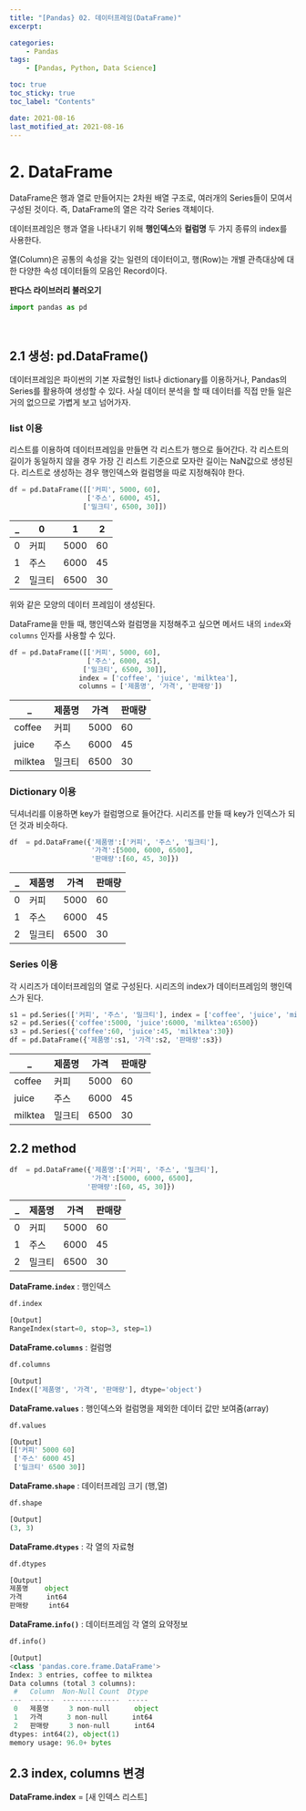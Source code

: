 ```yaml
---
title: "[Pandas} 02. 데이터프레임(DataFrame)"
excerpt:

categories:
    - Pandas
tags:
    - [Pandas, Python, Data Science]

toc: true
toc_sticky: true
toc_label: "Contents"

date: 2021-08-16
last_motified_at: 2021-08-16
---
```


# 2. DataFrame
DataFrame은 행과 열로 만들어지는 2차원 배열 구조로, 여러개의 Series들이 모여서 구성된 것이다. 즉, DataFrame의 열은 각각 Series 객체이다.

데이터프레임은 행과 열을 나타내기 위해 **행인덱스**와 **컬럼명** 두 가지 종류의 index를 사용한다.

열(Column)은 공통의 속성을 갖는 일련의 데이터이고, 행(Row)는 개별 관측대상에 대한 다양한 속성 데이터들의 모음인 Record이다.

**판다스 라이브러리 불러오기**

```py
import pandas as pd
```
<br/>

## 2.1 생성: pd.DataFrame()
데이터프레임은 파이썬의 기본 자료형인 list나 dictionary를 이용하거나, Pandas의 Series를 활용하여 생성할 수 있다. 사실 데이터 분석을 할 때 데이터를 직접 만들 일은 거의 없으므로 가볍게 보고 넘어가자.

### list 이용
리스트를 이용하여 데이터프레임을 만들면 각 리스트가 행으로 들어간다. 각 리스트의 길이가 동일하지 않을 경우 가장 긴 리스트 기준으로 모자란 길이는 NaN값으로 생성된다. 리스트로 생성하는 경우 행인덱스와 컬럼명을 따로 지정해줘야 한다.

```py
df = pd.DataFrame([['커피', 5000, 60],
                   ['주스', 6000, 45],
                  ['밀크티', 6500, 30]])
```

_|0|1|2
---|---|---|---
0|커피|5000|60
1|주스|6000|45
2|밀크티|6500|30

위와 같은 모양의 데이터 프레임이 생성된다.

DataFrame을 만들 때, 행인덱스와 컬럼명을 지정해주고 싶으면 메서드 내의 `index`와 `columns` 인자를 사용할 수 있다.
```py
df = pd.DataFrame([['커피', 5000, 60],
                   ['주스', 6000, 45],
                  ['밀크티', 6500, 30]],
                 index = ['coffee', 'juice', 'milktea'],
                 columns = ['제품명', '가격', '판매량'])
```

_|제품명|가격|판매량
---|---|---|---
coffee|커피|5000|60
juice|주스|6000|45
milktea|밀크티|6500|30

### Dictionary 이용
딕셔너리를 이용하면 key가 컬럼명으로 들어간다. 시리즈를 만들 때 key가 인덱스가 되던 것과 비슷하다.
```py
df  = pd.DataFrame({'제품명':['커피', '주스', '밀크티'],
                    '가격':[5000, 6000, 6500],
                    '판매량':[60, 45, 30]})
```

_|제품명|가격|판매량
---|---|---|---
0|커피|5000|60
1|주스|6000|45
2|밀크티|6500|30

### Series 이용
각 시리즈가 데이터프레임의 열로 구성된다. 시리즈의 index가 데이터프레임의 행인덱스가 된다.
 ```py
s1 = pd.Series(['커피', '주스', '밀크티'], index = ['coffee', 'juice', 'milktea'])
s2 = pd.Series({'coffee':5000, 'juice':6000, 'milktea':6500})
s3 = pd.Series({'coffee':60, 'juice':45, 'milktea':30})
df = pd.DataFrame({'제품명':s1, '가격':s2, '판매량':s3})
 ```

_|제품명|가격|판매량
---|---|---|---
coffee|커피|5000|60
juice|주스|6000|45
milktea|밀크티|6500|30

## 2.2 method
```py
df  = pd.DataFrame({'제품명':['커피', '주스', '밀크티'],
                    '가격':[5000, 6000, 6500],
                   '판매량':[60, 45, 30]})
```

_|제품명|가격|판매량
---|---|---|---
0|커피|5000|60
1|주스|6000|45
2|밀크티|6500|30

**DataFrame.`index`** : 행인덱스

```py
df.index
```
```py
[Output]
RangeIndex(start=0, stop=3, step=1)
```

**DataFrame.`columns`** : 컬럼명

```py
df.columns
```
```py
[Output]
Index(['제품명', '가격', '판매량'], dtype='object')
```

**DataFrame.`values`** : 행인덱스와 컬럼명을 제외한 데이터 값만 보여줌(array)

```py
df.values
```
```py
[Output]
[['커피' 5000 60]
 ['주스' 6000 45]
 ['밀크티' 6500 30]]
```

**DataFrame.`shape`** : 데이터프레임 크기 (행,열)

```py
df.shape
```
```py
[Output]
(3, 3)
```

**DataFrame.`dtypes`** : 각 열의 자료형

```py
df.dtypes
```
```py
[Output]
제품명    object
가격      int64
판매량     int64
```

**DataFrame.`info()`** : 데이터프레임 각 열의 요약정보

```py
df.info()
```
```py
[Output]
<class 'pandas.core.frame.DataFrame'>
Index: 3 entries, coffee to milktea
Data columns (total 3 columns):
 #   Column  Non-Null Count  Dtype 
---  ------  --------------  ----- 
 0   제품명     3 non-null      object
 1   가격      3 non-null      int64 
 2   판매량     3 non-null      int64 
dtypes: int64(2), object(1)
memory usage: 96.0+ bytes
```

## 2.3 index, columns 변경

**DataFrame.index** = [새 인덱스 리스트]